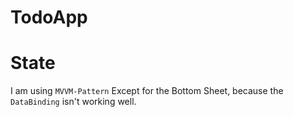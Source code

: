 # TodoApp

# State
I am using `MVVM-Pattern` Except for the Bottom Sheet, because the `DataBinding` isn't working well.
